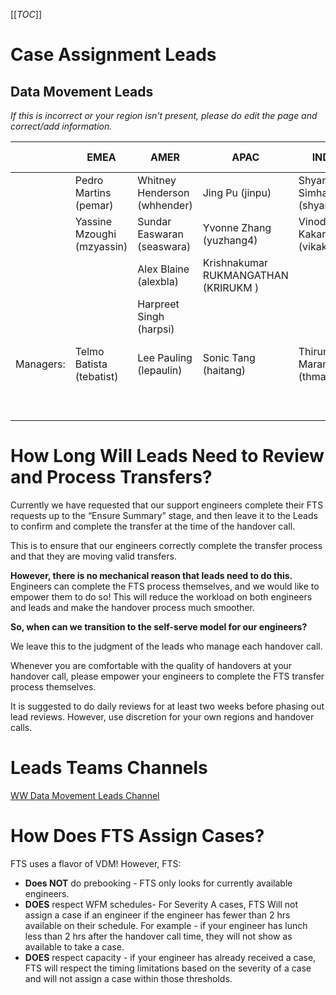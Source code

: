[[_TOC_]]

# Case Assignment Leads

## Data Movement Leads

_If this is incorrect or your region isn't present, please do edit the page and correct/add information._

||EMEA|AMER|APAC|INDIA|Mindtree - Redmond|Mindtree - India| 
|------------------|------------------|----------|--------------------|---------------------|------------------|------------------|
||Pedro Martins (pemar)|Whitney Henderson (whhender)| Jing Pu (jinpu)|Shyam Simha (shyamsim)|Supreeth Vasudevamurthy (v-suvas)|Chanakya Jalda|
||Yassine Mzoughi (mzyassin)|Sundar Easwaran (seaswara)|Yvonne Zhang (yuzhang4)| Vinod Kakarparhi (vikakarp)||ALEKYA PONUKUMATI (v-alponu)|
|||Alex Blaine (alexbla)|Krishnakumar RUKMANGATHAN (KRIRUKM )||||
|||Harpreet Singh (harpsi)|||||
|Managers:|Telmo Batista (tebatist)|Lee Pauling (lepaulin)|Sonic Tang (haitang)|Thirumal Maram (thmaram)|Chaithanya Reddy Sarabuddi (v-chaisc)|Vinod Kumar ( v-vinoku )|
||||||Nisar Ansari(v-niansa)||



# How Long Will Leads Need to Review and Process Transfers?
Currently we have requested that our support engineers complete their FTS requests up to the “Ensure Summary” stage, and then leave it to the Leads to confirm and complete the transfer at the time of the handover call.

This is to ensure that our engineers correctly complete the transfer process and that they are moving valid transfers.

**However, there is no mechanical reason that leads need to do this.** Engineers can complete the FTS process themselves, and we would like to empower them to do so! This will reduce the workload on both engineers and leads and make the handover process much smoother.

**So, when can we transition to the self-serve model for our engineers?**

We leave this to the judgment of the leads who manage each handover call.

Whenever you are comfortable with the quality of handovers at your handover call, please empower your engineers to complete the FTS transfer process themselves.

It is suggested to do daily reviews for at least two weeks before phasing out lead reviews. However, use discretion for your own regions and handover calls.

# Leads Teams Channels

[WW Data Movement Leads Channel](https://teams.microsoft.com/l/channel/19%3a97376d30de2b400ca19641af9615b796%40thread.tacv2/FTS%2520Leads%2520Chat?groupId=850828d8-228e-40ed-ab61-e73dd90037e2&tenantId=72f988bf-86f1-41af-91ab-2d7cd011db47)

# How Does FTS Assign Cases?
FTS uses a flavor of VDM! However, FTS:
- **Does NOT** do prebooking - FTS only looks for currently available engineers.
- **DOES** respect WFM schedules- For Severity A cases, FTS Will not assign a case if an engineer if the engineer has fewer than 2 hrs available on their schedule.
For example - if your engineer has lunch less than 2 hrs after the handover call time, they will not show as available to take a case.
- **DOES** respect capacity - if your engineer has already received a case, FTS will respect the timing limitations based on the severity of a case and will not assign a case within those thresholds.